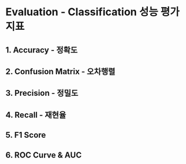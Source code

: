 # Evaluation - Classification 성능 평가 지표

## 1. Accuracy - 정확도

## 2. Confusion Matrix - 오차행렬

## 3. Precision - 정밀도

## 4. Recall - 재현율

## 5. F1 Score

## 6. ROC Curve & AUC

